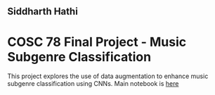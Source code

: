 ## Siddharth Hathi

# COSC 78 Final Project - Music Subgenre Classification

This project explores the use of data augmentation to enhance music subgenre classification using CNNs. Main notebook is [here](train_models.ipynb)
